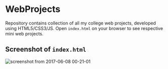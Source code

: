 # WebProjects
Repository contains collection of all my college web projects, developed using HTML5/CSS3/JS. 
Open ``index.html`` on your browser to see respective mini web projects.

## Screenshot of ``index.html``
![screenshot from 2017-06-08 00-21-01](https://user-images.githubusercontent.com/11054880/26895870-9f42ad60-4be0-11e7-85c2-81443728167f.png)

